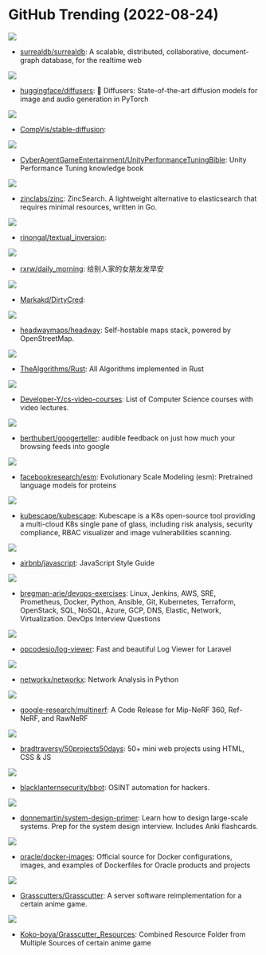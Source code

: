 # GitHub Trending (2022-08-24)

![](https://img.shields.io/badge/Rust-New%201-green?style=flat-square&logo=appveyor)
- [surrealdb/surrealdb](https://github.com/surrealdb/surrealdb): A scalable, distributed, collaborative, document-graph database, for the realtime web

![](https://img.shields.io/badge/Python-New%20459-green?style=flat-square&logo=appveyor)
- [huggingface/diffusers](https://github.com/huggingface/diffusers): 🤗 Diffusers: State-of-the-art diffusion models for image and audio generation in PyTorch

![](https://img.shields.io/badge/Jupyter%20Notebook-New%201-green?style=flat-square&logo=appveyor)
- [CompVis/stable-diffusion](https://github.com/CompVis/stable-diffusion): 

![](https://img.shields.io/badge/C%2B%2B-New%2064-green?style=flat-square&logo=appveyor)
- [CyberAgentGameEntertainment/UnityPerformanceTuningBible](https://github.com/CyberAgentGameEntertainment/UnityPerformanceTuningBible): Unity Performance Tuning knowledge book

![](https://img.shields.io/badge/Go-New%20297-green?style=flat-square&logo=appveyor)
- [zinclabs/zinc](https://github.com/zinclabs/zinc): ZincSearch. A lightweight alternative to elasticsearch that requires minimal resources, written in Go.

![](https://img.shields.io/badge/Jupyter%20Notebook-New%2036-green?style=flat-square&logo=appveyor)
- [rinongal/textual_inversion](https://github.com/rinongal/textual_inversion): 

![](https://img.shields.io/badge/Python-New%2067-green?style=flat-square&logo=appveyor)
- [rxrw/daily_morning](https://github.com/rxrw/daily_morning): 给别人家的女朋友发早安

![](https://img.shields.io/badge/LLVM-New%2062-green?style=flat-square&logo=appveyor)
- [Markakd/DirtyCred](https://github.com/Markakd/DirtyCred): 

![](https://img.shields.io/badge/Vue-New%20123-green?style=flat-square&logo=appveyor)
- [headwaymaps/headway](https://github.com/headwaymaps/headway): Self-hostable maps stack, powered by OpenStreetMap.

![](https://img.shields.io/badge/Rust-New%20350-green?style=flat-square&logo=appveyor)
- [TheAlgorithms/Rust](https://github.com/TheAlgorithms/Rust): All Algorithms implemented in Rust

![](https://img.shields.io/badge/none-New%20165-green?style=flat-square&logo=appveyor)
- [Developer-Y/cs-video-courses](https://github.com/Developer-Y/cs-video-courses): List of Computer Science courses with video lectures.

![](https://img.shields.io/badge/C%2B%2B-New%20219-green?style=flat-square&logo=appveyor)
- [berthubert/googerteller](https://github.com/berthubert/googerteller): audible feedback on just how much your browsing feeds into google

![](https://img.shields.io/badge/Python-New%2023-green?style=flat-square&logo=appveyor)
- [facebookresearch/esm](https://github.com/facebookresearch/esm): Evolutionary Scale Modeling (esm): Pretrained language models for proteins

![](https://img.shields.io/badge/Go-New%2036-green?style=flat-square&logo=appveyor)
- [kubescape/kubescape](https://github.com/kubescape/kubescape): Kubescape is a K8s open-source tool providing a multi-cloud K8s single pane of glass, including risk analysis, security compliance, RBAC visualizer and image vulnerabilities scanning.

![](https://img.shields.io/badge/JavaScript-New%20162-green?style=flat-square&logo=appveyor)
- [airbnb/javascript](https://github.com/airbnb/javascript): JavaScript Style Guide

![](https://img.shields.io/badge/Python-New%2063-green?style=flat-square&logo=appveyor)
- [bregman-arie/devops-exercises](https://github.com/bregman-arie/devops-exercises): Linux, Jenkins, AWS, SRE, Prometheus, Docker, Python, Ansible, Git, Kubernetes, Terraform, OpenStack, SQL, NoSQL, Azure, GCP, DNS, Elastic, Network, Virtualization. DevOps Interview Questions

![](https://img.shields.io/badge/PHP-New%2088-green?style=flat-square&logo=appveyor)
- [opcodesio/log-viewer](https://github.com/opcodesio/log-viewer): Fast and beautiful Log Viewer for Laravel

![](https://img.shields.io/badge/Python-New%2026-green?style=flat-square&logo=appveyor)
- [networkx/networkx](https://github.com/networkx/networkx): Network Analysis in Python

![](https://img.shields.io/badge/Python-New%20157-green?style=flat-square&logo=appveyor)
- [google-research/multinerf](https://github.com/google-research/multinerf): A Code Release for Mip-NeRF 360, Ref-NeRF, and RawNeRF

![](https://img.shields.io/badge/CSS-New%20132-green?style=flat-square&logo=appveyor)
- [bradtraversy/50projects50days](https://github.com/bradtraversy/50projects50days): 50+ mini web projects using HTML, CSS & JS

![](https://img.shields.io/badge/Python-New%20107-green?style=flat-square&logo=appveyor)
- [blacklanternsecurity/bbot](https://github.com/blacklanternsecurity/bbot): OSINT automation for hackers.

![](https://img.shields.io/badge/Python-New%20217-green?style=flat-square&logo=appveyor)
- [donnemartin/system-design-primer](https://github.com/donnemartin/system-design-primer): Learn how to design large-scale systems. Prep for the system design interview. Includes Anki flashcards.

![](https://img.shields.io/badge/Shell-New%205-green?style=flat-square&logo=appveyor)
- [oracle/docker-images](https://github.com/oracle/docker-images): Official source for Docker configurations, images, and examples of Dockerfiles for Oracle products and projects

![](https://img.shields.io/badge/Java-New%2035-green?style=flat-square&logo=appveyor)
- [Grasscutters/Grasscutter](https://github.com/Grasscutters/Grasscutter): A server software reimplementation for a certain anime game.

![](https://img.shields.io/badge/Lua-New%207-green?style=flat-square&logo=appveyor)
- [Koko-boya/Grasscutter_Resources](https://github.com/Koko-boya/Grasscutter_Resources): Combined Resource Folder from Multiple Sources of certain anime game

